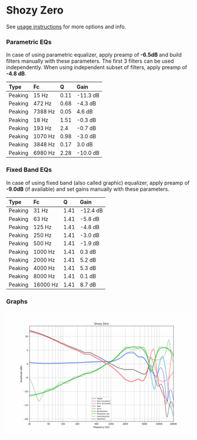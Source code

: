 # Shozy Zero
See [usage instructions](https://github.com/jaakkopasanen/AutoEq#usage) for more options and info.

### Parametric EQs
In case of using parametric equalizer, apply preamp of **-6.5dB** and build filters manually
with these parameters. The first 3 filters can be used independently.
When using independent subset of filters, apply preamp of **-4.8 dB**.

| Type    | Fc      |    Q | Gain     |
|:--------|:--------|:-----|:---------|
| Peaking | 15 Hz   | 0.11 | -11.3 dB |
| Peaking | 472 Hz  | 0.68 | -4.3 dB  |
| Peaking | 7388 Hz | 0.05 | 4.6 dB   |
| Peaking | 18 Hz   | 1.51 | -0.3 dB  |
| Peaking | 193 Hz  | 2.4  | -0.7 dB  |
| Peaking | 1070 Hz | 0.98 | -3.0 dB  |
| Peaking | 3848 Hz | 0.17 | 3.0 dB   |
| Peaking | 6980 Hz | 2.28 | -10.0 dB |

### Fixed Band EQs
In case of using fixed band (also called graphic) equalizer, apply preamp of **-9.0dB**
(if available) and set gains manually with these parameters.

| Type    | Fc       |    Q | Gain     |
|:--------|:---------|:-----|:---------|
| Peaking | 31 Hz    | 1.41 | -12.4 dB |
| Peaking | 63 Hz    | 1.41 | -5.8 dB  |
| Peaking | 125 Hz   | 1.41 | -4.8 dB  |
| Peaking | 250 Hz   | 1.41 | -3.0 dB  |
| Peaking | 500 Hz   | 1.41 | -1.9 dB  |
| Peaking | 1000 Hz  | 1.41 | 0.3 dB   |
| Peaking | 2000 Hz  | 1.41 | 5.2 dB   |
| Peaking | 4000 Hz  | 1.41 | 5.3 dB   |
| Peaking | 8000 Hz  | 1.41 | 0.1 dB   |
| Peaking | 16000 Hz | 1.41 | 8.7 dB   |

### Graphs
![](./Shozy%20Zero.png)
